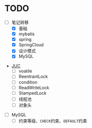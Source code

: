 
# TODO
- [ ] 笔记转移
  - [x] 基础
  - [x] mybatis
  - [x] spring
  - [x] SpringCloud
  - [x] 设计模式
  - [x] MySQL

- [JUC]()
  - [ ] voatile
  - [ ] ReentrantLock
  - [ ] condition
  - [ ] ReadWriteLock
  - [ ] StampedLock
  - [ ] 线程池
  - [ ] 对象头

- [ ] MySQL
  - [ ] 约束等级、`CHECK`约束、`DEFAULT`约束